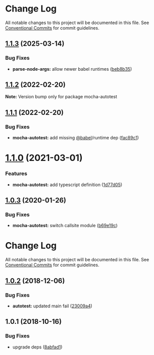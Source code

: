 # Change Log

All notable changes to this project will be documented in this file.
See [Conventional Commits](https://conventionalcommits.org) for commit guidelines.

<a name="1.1.3"></a>
## [1.1.3](https://github.com/marko-js/utils/compare/mocha-autotest@1.1.2...mocha-autotest@1.1.3) (2025-03-14)


### Bug Fixes

* **parse-node-args:** allow newer babel runtimes ([beb8b35](https://github.com/marko-js/utils/commit/beb8b35))




<a name="1.1.2"></a>
## [1.1.2](https://github.com/marko-js/utils/compare/mocha-autotest@1.1.1...mocha-autotest@1.1.2) (2022-02-20)




**Note:** Version bump only for package mocha-autotest

<a name="1.1.1"></a>
## [1.1.1](https://github.com/marko-js/utils/compare/mocha-autotest@1.1.0...mocha-autotest@1.1.1) (2022-02-20)


### Bug Fixes

* **mocha-autotest:** add missing [@babel](https://github.com/babel)/runtime dep ([fac89c1](https://github.com/marko-js/utils/commit/fac89c1))




<a name="1.1.0"></a>
# [1.1.0](https://github.com/marko-js/utils/compare/mocha-autotest@1.0.3...mocha-autotest@1.1.0) (2021-03-01)


### Features

* **mocha-autotest:** add typescript definition ([1d77d05](https://github.com/marko-js/utils/commit/1d77d05))




<a name="1.0.3"></a>
## [1.0.3](https://github.com/marko-js/utils/compare/mocha-autotest@1.0.2...mocha-autotest@1.0.3) (2020-01-26)


### Bug Fixes

* **mocha-autotest:** switch callsite module ([b69e19c](https://github.com/marko-js/utils/commit/b69e19c))




# Change Log

All notable changes to this project will be documented in this file.
See [Conventional Commits](https://conventionalcommits.org) for commit guidelines.

## [1.0.2](https://github.com/marko-js/utils/compare/mocha-autotest@1.0.1...mocha-autotest@1.0.2) (2018-12-06)


### Bug Fixes

* **autotest:** updated main fail ([23009a4](https://github.com/marko-js/utils/commit/23009a4))





## 1.0.1 (2018-10-16)


### Bug Fixes

* upgrade deps ([8abfad1](https://github.com/marko-js/utils/commit/8abfad1))
